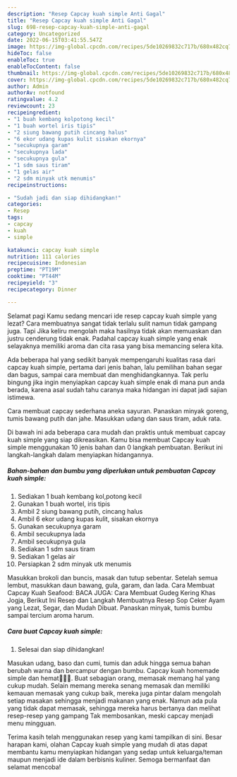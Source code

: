 ```yaml
---
description: "Resep Capcay kuah simple Anti Gagal"
title: "Resep Capcay kuah simple Anti Gagal"
slug: 698-resep-capcay-kuah-simple-anti-gagal
category: Uncategorized
date: 2022-06-15T03:41:55.547Z
image: https://img-global.cpcdn.com/recipes/5de10269832c717b/680x482cq70/capcay-kuah-simple-foto-resep-utama.jpg
hideToc: false
enableToc: true
enableTocContent: false
thumbnail: https://img-global.cpcdn.com/recipes/5de10269832c717b/680x482cq70/capcay-kuah-simple-foto-resep-utama.jpg
cover: https://img-global.cpcdn.com/recipes/5de10269832c717b/680x482cq70/capcay-kuah-simple-foto-resep-utama.jpg
author: Admin
authorAv: notfound
ratingvalue: 4.2
reviewcount: 23
recipeingredient:
- "1 buah kembang kolpotong kecil"
- "1 buah wortel iris tipis"
- "2 siung bawang putih cincang halus"
- "6 ekor udang kupas kulit sisakan ekornya"
- "secukupnya garam"
- "secukupnya lada"
- "secukupnya gula"
- "1 sdm saus tiram"
- "1 gelas air"
- "2 sdm minyak utk menumis"
recipeinstructions:

- "Sudah jadi dan siap dihidangkan!"
categories:
- Resep
tags:
- capcay
- kuah
- simple

katakunci: capcay kuah simple 
nutrition: 111 calories
recipecuisine: Indonesian
preptime: "PT19M"
cooktime: "PT44M"
recipeyield: "3"
recipecategory: Dinner

---
```



Selamat pagi Kamu sedang mencari ide resep capcay kuah simple yang lezat? Cara membuatnya sangat tidak terlalu sulit namun tidak gampang juga. Tapi Jika keliru mengolah maka hasilnya tidak akan memuaskan dan justru cenderung tidak enak. Padahal capcay kuah simple yang enak selayaknya memiliki aroma dan cita rasa yang bisa memancing selera kita.


Ada beberapa hal yang sedikit banyak mempengaruhi kualitas rasa dari capcay kuah simple, pertama dari jenis bahan, lalu pemilihan bahan segar dan bagus, sampai cara membuat dan menghidangkannya. Tak perlu bingung jika ingin menyiapkan capcay kuah simple enak di mana pun anda berada, karena asal sudah tahu caranya maka hidangan ini dapat jadi sajian istimewa.

Cara membuat capcay sederhana aneka sayuran. Panaskan minyak goreng, tumis bawang putih dan jahe. Masukkan udang dan saus tiram, aduk rata.


Di bawah ini ada beberapa cara mudah dan praktis untuk membuat capcay kuah simple yang siap dikreasikan. Kamu bisa membuat Capcay kuah simple menggunakan 10 jenis bahan dan 0 langkah pembuatan. Berikut ini langkah-langkah dalam menyiapkan hidangannya.

<!--inarticleads1-->

##### Bahan-bahan dan bumbu yang diperlukan untuk pembuatan Capcay kuah simple:

1. Sediakan 1 buah kembang kol,potong kecil
1. Gunakan 1 buah wortel, iris tipis
1. Ambil 2 siung bawang putih, cincang halus
1. Ambil 6 ekor udang kupas kulit, sisakan ekornya
1. Gunakan secukupnya garam
1. Ambil secukupnya lada
1. Ambil secukupnya gula
1. Sediakan 1 sdm saus tiram
1. Sediakan 1 gelas air
1. Persiapkan 2 sdm minyak utk menumis


Masukkan brokoli dan buncis, masak dan tutup sebentar. Setelah semua lembut, masukkan daun bawang, gula, garam, dan lada. Cara Membuat Capcay Kuah Seafood: BACA JUGA: Cara Membuat Gudeg Kering Khas Jogja, Berikut Ini Resep dan Langkah Membuatnya Resep Sop Ceker Ayam yang Lezat, Segar, dan Mudah Dibuat. Panaskan minyak, tumis bumbu sampai tercium aroma harum. 

<!--inarticleads2-->

##### Cara buat Capcay kuah simple:


1. Selesai dan siap dihidangkan!

Masukan udang, baso dan cumi, tumis dan aduk hingga semua bahan berubah warna dan bercampur dengan bumbu. Capcay kuah homemade simple dan hemat👩‍🍳😂. Buat sebagian orang, memasak memang hal yang cukup mudah. Selain memang mereka senang memasak dan memiliki kemauan memasak yang cukup baik, mereka juga pintar dalam mengolah setiap masakan sehingga menjadi makanan yang enak. Namun ada pula yang tidak dapat memasak, sehingga mereka harus bertanya dan melihat resep-resep yang gampang Tak membosankan, meski capcay menjadi menu mingguan. 

Terima kasih telah menggunakan resep yang kami tampilkan di sini. Besar harapan kami, olahan Capcay kuah simple yang mudah di atas dapat membantu kamu menyiapkan hidangan yang sedap untuk keluarga/teman maupun menjadi ide dalam berbisnis kuliner. Semoga bermanfaat dan selamat mencoba!
